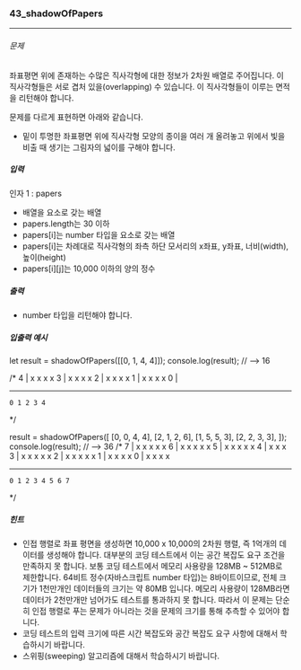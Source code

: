 ### 43_shadowOfPapers

---

###### 문제

좌표평면 위에 존재하는 수많은 직사각형에 대한 정보가 2차원 배열로 주어집니다. 이 직사각형들은 서로 겹처 있을(overlapping) 수 있습니다. 이 직사각형들이 이루는 면적을 리턴해야 합니다.

문제를 다르게 표현하면 아래와 같습니다.

- 밑이 투명한 좌표평면 위에 직사각형 모양의 종이을 여러 개 올려놓고 위에서 빛을 비출 때 생기는 그림자의 넓이를 구해야 합니다.

##### 입력

인자 1 : papers

- 배열을 요소로 갖는 배열
- papers.length는 30 이하
- papers[i]는 number 타입을 요소로 갖는 배열
- papers[i]는 차례대로 직사각형의 좌측 하단 모서리의 x좌표, y좌표, 너비(width), 높이(height)
- papers[i][j]는 10,000 이하의 양의 정수

##### 출력

- number 타입을 리턴해야 합니다.

##### 입출력 예시

let result = shadowOfPapers([[0, 1, 4, 4]]);
console.log(result); // --> 16

/\*
4 | x x x x
3 | x x x x
2 | x x x x
1 | x x x x
0 |

---

    0 1 2 3 4

\*/

result = shadowOfPapers([
[0, 0, 4, 4],
[2, 1, 2, 6],
[1, 5, 5, 3],
[2, 2, 3, 3],
]);
console.log(result); // --> 36
/\*
7 | x x x x x
6 | x x x x x
5 | x x x x x
4 | x x x
3 | x x x x x
2 | x x x x x
1 | x x x x
0 | x x x x

---

    0 1 2 3 4 5 6 7

\*/

##### 힌트

- 인접 행렬로 좌표 평면을 생성하면 10,000 x 10,000의 2차원 행렬, 즉 1억개의 데이터를 생성해야 합니다. 대부분의 코딩 테스트에서 이는 공간 복잡도 요구 조건을 만족하지 못 합니다. 보통 코딩 테스트에서 메모리 사용량을 128MB ~ 512MB로 제한합니다. 64비트 정수(자바스크립트 number 타입)는 8바이트이므로, 전체 크기가 1천만개인 데이터들의 크기는 약 80MB 입니다. 메모리 사용량이 128MB라면 데이터가 2천만개만 넘어가도 테스트를 통과하지 못 합니다. 따라서 이 문제는 단순히 인접 행렬로 푸는 문제가 아니라는 것을 문제의 크기를 통해 추측할 수 있어야 합니다.
- 코딩 테스트의 입력 크기에 따른 시간 복잡도와 공간 복잡도 요구 사항에 대해서 학습하시기 바랍니다.
- 스위핑(sweeping) 알고리즘에 대해서 학습하시기 바랍니다.
